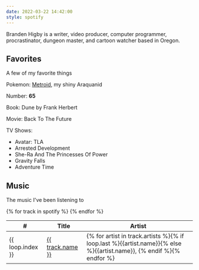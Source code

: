```yaml
---
date: 2022-03-22 14:42:00
style: spotify
---
```


Branden Higby is a writer, video producer, computer programmer, procrastinator, dungeon master, and cartoon watcher based in Oregon.

## Favorites

A few of my favorite things

Pokemon: <a class="internal" href="/garden/pokemon">Metroid</a>, my shiny Araquanid

Number: **65**

Book: Dune by Frank Herbert

Movie: Back To The Future

TV Shows:

- Avatar: TLA
- Arrested Development
- She-Ra And The Princesses Of Power
- Gravity Falls
- Adventure Time

## Music

The music I've been listening to

<table class='tracks'>
  <thead>
    <tr>
      <th style="text-align:center">#</th>
      <th>Title</th>
      <th>Artist</th>
    </tr>
  </thead>
  <tbody>{% for track in spotify %}
    <tr>
      <td>{{ loop.index }}</td>
      <td><a href='{{track.external_urls.spotify}}'>{{ track.name }}</a></td>
      <td>{% for artist in track.artists %}{% if loop.last %}{{artist.name}}{% else %}{{artist.name}}, {% endif %}{% endfor %}</td>
    </tr>{% endfor %}
  </tbody>
</table>